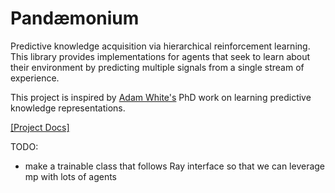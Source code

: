 # Pandæmonium

Predictive knowledge acquisition via hierarchical reinforcement learning.
This library provides implementations for agents that seek to learn about
their environment by predicting multiple signals from a single stream of
experience. 

This project is inspired by [Adam White's](https://sites.ualberta.ca/~amw8/) 
PhD work on learning predictive knowledge representations.

[[Project Docs]](http://konichuvak.github.io/pandemonium/)

TODO:
- make a trainable class that follows Ray interface so that we can leverage mp with lots of agents
